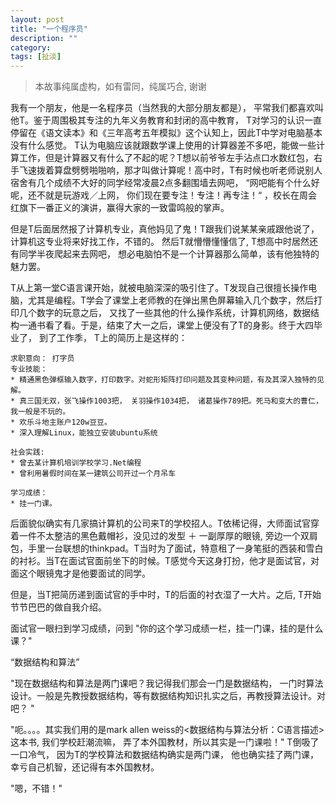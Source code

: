 ```yaml
---
layout: post
title: "一个程序员"
description: ""
category: 
tags: [扯淡]
---
```


> 本故事纯属虚构，如有雷同，纯属巧合, 谢谢


我有一个朋友，他是一名程序员（当然我的大部分朋友都是）， 平常我们都喜欢叫他T。鉴于周围极其专注的九年义务教育和封闭的高中教育， T对学习的认识一直停留在《语文读本》和《三年高考五年模拟》这个认知上，因此T中学对电脑基本没有什么感觉。 T认为电脑应该就跟数学课上使用的计算器差不多吧，能做一些计算工作，但是计算器又有什么了不起的呢？T想以前爷爷左手沾点口水数红包，右手飞速拨着算盘劈劈啪啪响，那才叫做计算呢！高中时，T有时候也听老师说别人宿舍有几个成绩不大好的同学经常凌晨2点多翻围墙去网吧， “网吧能有个什么好呢，还不就是玩游戏／上网， 你们现在要专注！专注！再专注！“ ，校长在周会红旗下一番正义的演讲，赢得大家的一致雷鸣般的掌声。 


但是T后面居然报了计算机专业，真他妈见了鬼！T跟我们说某某亲戚跟他说了，计算机这专业将来好找工作，不错的。 然后T就懵懵懂懂信了, T想高中时居然还有同学半夜爬起来去网吧， 想必电脑怕不是一个计算器那么简单，该有他独特的魅力罢。


T从上第一堂C语言课开始，就被电脑深深的吸引住了。T发现自己很擅长操作电脑，尤其是编程。T学会了课堂上老师教的在弹出黑色屏幕输入几个数字，然后打印几个数字的玩意之后， 又找了一些其他的什么操作系统，计算机网络，数据结构一通书看了看。于是，结束了大一之后，课堂上便没有了T的身影。终于大四毕业了， 到了工作季， T上的简历上是这样的： 

```
求职意向： 打字员
专业技能： 
* 精通黑色弹框输入数字，打印数字。对蛇形矩阵打印问题及其变种问题，有及其深入独特的见解。 
* 真三国无双，张飞操作1003把， 关羽操作1034把， 诸葛操作789把。死马和变大的曹仁，我一般是不玩的。
* 欢乐斗地主账户120w豆豆。
* 深入理解Linux，能独立安装ubuntu系统

社会实践: 
* 曾去某计算机培训学校学习.Net编程
* 曾利用暑假时间在某一建筑公司开过一个月吊车

学习成绩： 
* 挂一门课。
```

后面貌似确实有几家搞计算机的公司来T的学校招人。T依稀记得，大师面试官穿着一件不太整洁的黑色戴帽衫，没见过的发型 ＋ 一副厚厚的眼镜, 旁边一个双肩包，手里一台联想的thinkpad。T当时为了面试，特意租了一身笔挺的西装和雪白的衬衫。当T在面试官面前坐下的时候。T感觉今天这身打扮，他才是面试官，对面这个眼镜鬼才是他要面试的同学。  

但是，当T把简历递到面试官的手中时，T的后面的衬衣湿了一大片。之后, T开始节节巴巴的做自我介绍。 

面试官一眼扫到学习成绩，问到 "你的这个学习成绩一栏，挂一门课，挂的是什么课？"

“数据结构和算法”

"现在数据结构和算法是两门课吧？我记得我们那会一门是数据结构， 一门时算法设计。一般是先教授数据结构，等有数据结构知识扎实之后，再教授算法设计。对吧？ "

"呃。。。。其实我们用的是mark allen weiss的\<数据结构与算法分析：C语言描述\> 这本书, 我们学校赶潮流嘛， 弄了本外国教材，所以其实是一门课啦！"  T倒吸了一口冷气， 因为T的学校算法和数据结构确实是两门课， 他也确实挂了两门课， 幸亏自己机智，还记得有本外国教材。 

"嗯，不错！"


